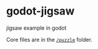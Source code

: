# godot-jigsaw
jigsaw example in godot

Core files are in the [`/puzzle`](https://github.com/LeoDog896/godot-jigsaw/tree/main/puzzle) folder.

